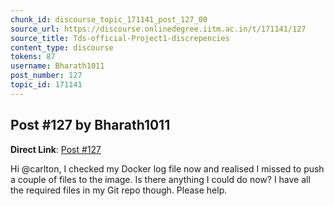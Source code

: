 ```yaml
---
chunk_id: discourse_topic_171141_post_127_00
source_url: https://discourse.onlinedegree.iitm.ac.in/t/171141/127
source_title: Tds-official-Project1-discrepencies
content_type: discourse
tokens: 87
username: Bharath1011
post_number: 127
topic_id: 171141
---
```


## Post #127 by Bharath1011

**Direct Link**: [Post #127](https://discourse.onlinedegree.iitm.ac.in/t/171141/127)

Hi @carlton, I checked my Docker log file now and realised I missed to push a couple of files to the image. Is there anything I could do now? I have all the required files in my Git repo though. Please help.
